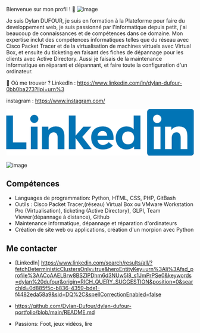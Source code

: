 Bienvenue sur mon profil ! 👋
![image](https://github.com/user-attachments/assets/c07626c4-570e-4eb7-a676-3b59fae7677e)

Je suis Dylan DUFOUR, je suis en formation à la Plateforme pour faire du developpement web, je suis passionné par l'informatique depuis petit, j'ai beaucoup de connaissances et de compétences dans ce domaine. Mon expertise inclut des compétences informatiques telles que du réseau avec Cisco Packet Tracer et de la virtualisation de machines virtuels avec Virtual Box, et ensuite du ticketing en faisant des fiches de dépannage pour les clients avec Active Directory. Aussi je faisais de la maintenance informatique en réparant et dépannant, et faire toute la configuration d'un ordinateur.

📍 Où me trouver ?
LinkedIn : https://www.linkedin.com/in/dylan-dufour-0bb0ba273?lipi=urn%3
                                                                                  
instagram : https://www.instagram.com/              


![image](https://github.com/Dylan-Dufour/Dylan-Dufour/blob/main/5vjkakpe.png)



![image](https://github.com/user-attachments/assets/8f731892-08ac-496c-8d6d-b9bd309dcc43)




## Compétences
- Languages de programmation: Python, HTML, CSS, PHP, GitBash
- Outils : Cisco Packet Tracer,(réseau) Virtual Box ou VMware Workstation Pro (Virtualisation), ticketing (Active Directory), GLPI, Team Viewer(dépannage à distance), Github
- Maintenance informatique, dépannage et réparation d'ordinateurs
- Création de site web ou applications, création d'un morpion avec Python 


## Me contacter
- [LinkedIn] https://www.linkedin.com/search/results/all/?fetchDeterministicClustersOnly=true&heroEntityKey=urn%3Ali%3Afsd_profile%3AACoAAELBrw8BSZlPDhm6d3NUw5I8_s1JmPrPSe0&keywords=dylan%20dufour&origin=RICH_QUERY_SUGGESTION&position=0&searchId=0d885f5c-b836-4359-bde1-f4482eda58a9&sid=DQ%2C&spellCorrectionEnabled=false

- https://github.com/Dylan-Dufour/dylan-dufour-portfolio/blob/main/README.md

- Passions: Foot, jeux vidéos, lire


<!--
**Dylan-Dufour/Dylan-Dufour** is a ✨ _special_ ✨ repository because its `README.md` (this file) appears on your GitHub profile.

Here are some ideas to get you started:

- 🔭 I’m currently working on ...
- 🌱 I’m currently learning ...
- 👯 I’m looking to collaborate on ...
- 🤔 I’m looking for help with ...
- 💬 Ask me about ...
- 📫 How to reach me: ...
- 😄 Pronouns: ...
- ⚡ Fun fact: ...
-->
